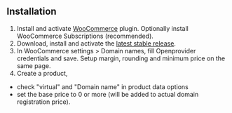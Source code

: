 ## Installation

1. Install and activate [WooCommerce](https://wordpress.org/plugins/woocommerce/) plugin. Optionally install WooCommerce Subscriptions (recommended).
2. Download, install and activate the [latest stable release](https://github.com/magicoli/woocommerce-domain-names/releases/latest).
3. In WooCommerce settings > Domain names, fill Openprovider credentials and save. Setup margin, rounding and minimum price on the same page.
4. Create a product,
  * check "virtual" and "Domain name" in product data options
  * set the base price to 0 or more (will be added to actual domain registration price).

